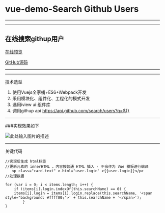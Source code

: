 # vue-demo-Search Github Users


----------




----------


## 在线搜索githup用户

[在线预览][1]

[GitHub源码][2]


----------


----------

技术选型

 1. 使用Vuejs全家桶+ES6+Webpack开发
 2. 采用模块化、组件化、工程化的模式开发
 3. 选用iview ui 组件库
 4. 调用githup api  https://api.github.com/search/users?q=${}


----------
###实现效果如下


![此处输入图片的描述][3]


 


----------
关键代码

```
//实现后生成 html标签
//更新元素的 innerHTML 。内容按普通 HTML 插入 - 不会作为 Vue 模板进行编译
   <p class="card-text" v-html="user.login" >{{user.login}}</p>
//处理数据

for (var i = 0; i < items.length; i++) {
    if (items[i].login.indexOf(this.searchName) == 0) {
    items[i].login = items[i].login.replace(this.searchName, '<span style="background: #ffff00;">' + this.searchName + '</span>');
        }
}


```

  
  


  [1]: https://qaqxiyangyang.github.io/Search-Github-Users/dist/index.html
  [2]: https://github.com/QAQXiYangYang/Search-Github-Users
  [3]: http://img.blog.csdn.net/20170908142145017?
